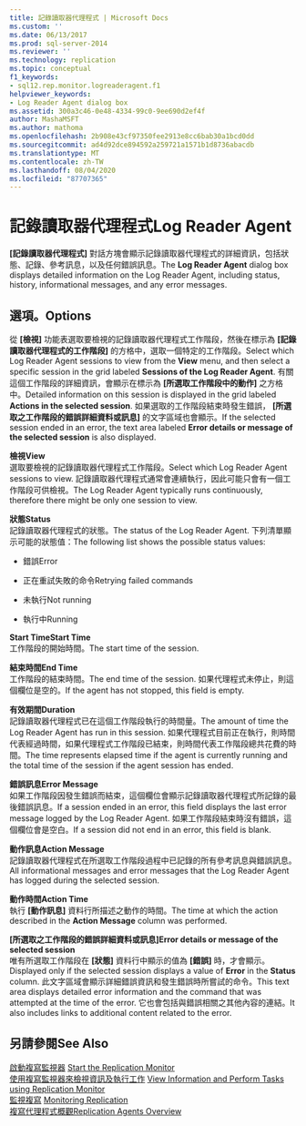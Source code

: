```yaml
---
title: 記錄讀取器代理程式 | Microsoft Docs
ms.custom: ''
ms.date: 06/13/2017
ms.prod: sql-server-2014
ms.reviewer: ''
ms.technology: replication
ms.topic: conceptual
f1_keywords:
- sql12.rep.monitor.logreaderagent.f1
helpviewer_keywords:
- Log Reader Agent dialog box
ms.assetid: 300a3c46-0e48-4334-99c0-9ee690d2ef4f
author: MashaMSFT
ms.author: mathoma
ms.openlocfilehash: 2b908e43cf97350fee2913e8cc6bab30a1bcd0dd
ms.sourcegitcommit: ad4d92dce894592a259721a1571b1d8736abacdb
ms.translationtype: MT
ms.contentlocale: zh-TW
ms.lasthandoff: 08/04/2020
ms.locfileid: "87707365"
---
```

# <a name="log-reader-agent"></a><span data-ttu-id="744d1-102">記錄讀取器代理程式</span><span class="sxs-lookup"><span data-stu-id="744d1-102">Log Reader Agent</span></span>
  <span data-ttu-id="744d1-103">**[記錄讀取器代理程式]** 對話方塊會顯示記錄讀取器代理程式的詳細資訊，包括狀態、記錄、參考訊息，以及任何錯誤訊息。</span><span class="sxs-lookup"><span data-stu-id="744d1-103">The **Log Reader Agent** dialog box displays detailed information on the Log Reader Agent, including status, history, informational messages, and any error messages.</span></span>  
  
## <a name="options"></a><span data-ttu-id="744d1-104">選項。</span><span class="sxs-lookup"><span data-stu-id="744d1-104">Options</span></span>  
 <span data-ttu-id="744d1-105">從 **[檢視]** 功能表選取要檢視的記錄讀取器代理程式工作階段，然後在標示為 **[記錄讀取器代理程式的工作階段]** 的方格中，選取一個特定的工作階段。</span><span class="sxs-lookup"><span data-stu-id="744d1-105">Select which Log Reader Agent sessions to view from the **View** menu, and then select a specific session in the grid labeled **Sessions of the Log Reader Agent**.</span></span> <span data-ttu-id="744d1-106">有關這個工作階段的詳細資訊，會顯示在標示為 **[所選取工作階段中的動作]** 之方格中。</span><span class="sxs-lookup"><span data-stu-id="744d1-106">Detailed information on this session is displayed in the grid labeled **Actions in the selected session**.</span></span> <span data-ttu-id="744d1-107">如果選取的工作階段結束時發生錯誤， **[所選取之工作階段的錯誤詳細資料或訊息]** 的文字區域也會顯示。</span><span class="sxs-lookup"><span data-stu-id="744d1-107">If the selected session ended in an error, the text area labeled **Error details or message of the selected session** is also displayed.</span></span>  
  
 <span data-ttu-id="744d1-108">**檢視**</span><span class="sxs-lookup"><span data-stu-id="744d1-108">**View**</span></span>  
 <span data-ttu-id="744d1-109">選取要檢視的記錄讀取器代理程式工作階段。</span><span class="sxs-lookup"><span data-stu-id="744d1-109">Select which Log Reader Agent sessions to view.</span></span> <span data-ttu-id="744d1-110">記錄讀取器代理程式通常會連續執行，因此可能只會有一個工作階段可供檢視。</span><span class="sxs-lookup"><span data-stu-id="744d1-110">The Log Reader Agent typically runs continuously, therefore there might be only one session to view.</span></span>  
  
 <span data-ttu-id="744d1-111">**狀態**</span><span class="sxs-lookup"><span data-stu-id="744d1-111">**Status**</span></span>  
 <span data-ttu-id="744d1-112">記錄讀取器代理程式的狀態。</span><span class="sxs-lookup"><span data-stu-id="744d1-112">The status of the Log Reader Agent.</span></span> <span data-ttu-id="744d1-113">下列清單顯示可能的狀態值：</span><span class="sxs-lookup"><span data-stu-id="744d1-113">The following list shows the possible status values:</span></span>  
  
-   <span data-ttu-id="744d1-114">錯誤</span><span class="sxs-lookup"><span data-stu-id="744d1-114">Error</span></span>  
  
-   <span data-ttu-id="744d1-115">正在重試失敗的命令</span><span class="sxs-lookup"><span data-stu-id="744d1-115">Retrying failed commands</span></span>  
  
-   <span data-ttu-id="744d1-116">未執行</span><span class="sxs-lookup"><span data-stu-id="744d1-116">Not running</span></span>  
  
-   <span data-ttu-id="744d1-117">執行中</span><span class="sxs-lookup"><span data-stu-id="744d1-117">Running</span></span>  
  
 <span data-ttu-id="744d1-118">**Start Time**</span><span class="sxs-lookup"><span data-stu-id="744d1-118">**Start Time**</span></span>  
 <span data-ttu-id="744d1-119">工作階段的開始時間。</span><span class="sxs-lookup"><span data-stu-id="744d1-119">The start time of the session.</span></span>  
  
 <span data-ttu-id="744d1-120">**結束時間**</span><span class="sxs-lookup"><span data-stu-id="744d1-120">**End Time**</span></span>  
 <span data-ttu-id="744d1-121">工作階段的結束時間。</span><span class="sxs-lookup"><span data-stu-id="744d1-121">The end time of the session.</span></span> <span data-ttu-id="744d1-122">如果代理程式未停止，則這個欄位是空的。</span><span class="sxs-lookup"><span data-stu-id="744d1-122">If the agent has not stopped, this field is empty.</span></span>  
  
 <span data-ttu-id="744d1-123">**有效期間**</span><span class="sxs-lookup"><span data-stu-id="744d1-123">**Duration**</span></span>  
 <span data-ttu-id="744d1-124">記錄讀取器代理程式已在這個工作階段執行的時間量。</span><span class="sxs-lookup"><span data-stu-id="744d1-124">The amount of time the Log Reader Agent has run in this session.</span></span> <span data-ttu-id="744d1-125">如果代理程式目前正在執行，則時間代表經過時間，如果代理程式工作階段已結束，則時間代表工作階段總共花費的時間。</span><span class="sxs-lookup"><span data-stu-id="744d1-125">The time represents elapsed time if the agent is currently running and the total time of the session if the agent session has ended.</span></span>  
  
 <span data-ttu-id="744d1-126">**錯誤訊息**</span><span class="sxs-lookup"><span data-stu-id="744d1-126">**Error Message**</span></span>  
 <span data-ttu-id="744d1-127">如果工作階段因發生錯誤而結束，這個欄位會顯示記錄讀取器代理程式所記錄的最後錯誤訊息。</span><span class="sxs-lookup"><span data-stu-id="744d1-127">If a session ended in an error, this field displays the last error message logged by the Log Reader Agent.</span></span> <span data-ttu-id="744d1-128">如果工作階段結束時沒有錯誤，這個欄位會是空白。</span><span class="sxs-lookup"><span data-stu-id="744d1-128">If a session did not end in an error, this field is blank.</span></span>  
  
 <span data-ttu-id="744d1-129">**動作訊息**</span><span class="sxs-lookup"><span data-stu-id="744d1-129">**Action Message**</span></span>  
 <span data-ttu-id="744d1-130">記錄讀取器代理程式在所選取工作階段過程中已記錄的所有參考訊息與錯誤訊息。</span><span class="sxs-lookup"><span data-stu-id="744d1-130">All informational messages and error messages that the Log Reader Agent has logged during the selected session.</span></span>  
  
 <span data-ttu-id="744d1-131">**動作時間**</span><span class="sxs-lookup"><span data-stu-id="744d1-131">**Action Time**</span></span>  
 <span data-ttu-id="744d1-132">執行 **[動作訊息]** 資料行所描述之動作的時間。</span><span class="sxs-lookup"><span data-stu-id="744d1-132">The time at which the action described in the **Action Message** column was performed.</span></span>  
  
 <span data-ttu-id="744d1-133">**[所選取之工作階段的錯誤詳細資料或訊息]**</span><span class="sxs-lookup"><span data-stu-id="744d1-133">**Error details or message of the selected session**</span></span>  
 <span data-ttu-id="744d1-134">唯有所選取工作階段在 **[狀態]** 資料行中顯示的值為 **[錯誤]** 時，才會顯示。</span><span class="sxs-lookup"><span data-stu-id="744d1-134">Displayed only if the selected session displays a value of **Error** in the **Status** column.</span></span> <span data-ttu-id="744d1-135">此文字區域會顯示詳細錯誤資訊和發生錯誤時所嘗試的命令。</span><span class="sxs-lookup"><span data-stu-id="744d1-135">This text area displays detailed error information and the command that was attempted at the time of the error.</span></span> <span data-ttu-id="744d1-136">它也會包括與錯誤相關之其他內容的連結。</span><span class="sxs-lookup"><span data-stu-id="744d1-136">It also includes links to additional content related to the error.</span></span>  
  
## <a name="see-also"></a><span data-ttu-id="744d1-137">另請參閱</span><span class="sxs-lookup"><span data-stu-id="744d1-137">See Also</span></span>  
 <span data-ttu-id="744d1-138">[啟動複寫監視器](monitor/start-the-replication-monitor.md) </span><span class="sxs-lookup"><span data-stu-id="744d1-138">[Start the Replication Monitor](monitor/start-the-replication-monitor.md) </span></span>  
 <span data-ttu-id="744d1-139">[使用複寫監視器來檢視資訊及執行工作](monitor/view-information-and-perform-tasks-replication-monitor.md) </span><span class="sxs-lookup"><span data-stu-id="744d1-139">[View Information and Perform Tasks using Replication Monitor](monitor/view-information-and-perform-tasks-replication-monitor.md) </span></span>  
 <span data-ttu-id="744d1-140">[監視複寫](monitoring-replication.md) </span><span class="sxs-lookup"><span data-stu-id="744d1-140">[Monitoring Replication](monitoring-replication.md) </span></span>  
 [<span data-ttu-id="744d1-141">複寫代理程式概觀</span><span class="sxs-lookup"><span data-stu-id="744d1-141">Replication Agents Overview</span></span>](agents/replication-agents-overview.md)  
  
  
